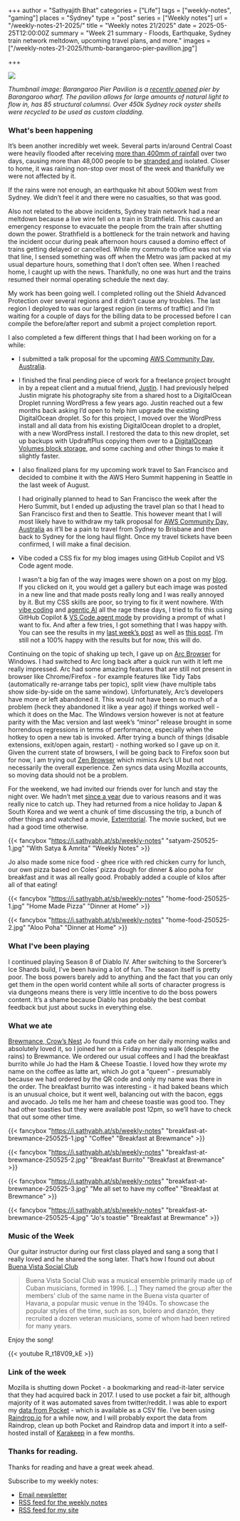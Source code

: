 +++
author = "Sathyajith Bhat"
categories = ["Life"]
tags = ["weekly-notes", "gaming"]
places = "Sydney"
type = "post"
series = ["Weekly notes"]
url = "/weekly-notes-21-2025/"
title = "Weekly notes 21/2025"
date = 2025-05-25T12:00:00Z
summary = "Week 21 summary - Floods, Earthquake, Sydney train network meltdown, upcoming travel plans, and more."
images = ["/weekly-notes-21-2025/thumb-barangaroo-pier-pavillion.jpg"]

+++

![](thumb-barangaroo-pier-pavillion.jpg)

_Thumbnail image: Barangaroo Pier Pavilion is a [recently opened](https://www.infrastructure.nsw.gov.au/news/barangaroos-newest-landmark-pier-pavilion/) pier by Barangaroo wharf. The pavilion allows for large amounts of natural light to flow in, has 85 structural columnsi. Over 450k Sydney rock oyster shells were recycled to be used as custom cladding._

### What's been happening

It’s been another incredibly wet week. Several parts in/around Central Coast were heavily flooded after receiving [more than 400mm of rainfall](https://en.wikipedia.org/wiki/2025_New_South_Wales_floods) over two days, causing more than 48,000 people to be [stranded and](https://www.smh.com.au/national/nsw/dozens-trapped-as-record-breaking-floods-leave-residents-stranded-20250521-p5m0wy.html) isolated. Closer to home, it was raining non-stop over most of the week and thankfully we were not affected by it.

If the rains were not enough, an earthquake hit about 500km west from Sydney. We didn’t feel it and there were no casualties, so that was good.

Also not related to the above incidents, Sydney train network had a near meltdown because a live wire fell on a train in Strathfield. This caused an emergency response to evacuate the people from the train after shutting down the power. Strathfield is a bottleneck for the train network and having the incident occur during peak afternoon hours caused a domino effect of trains getting delayed or cancelled. While my commute to office was not via that line, I sensed something was off when the Metro was jam packed at my usual departure hours, something that I don’t often see. When I reached home, I caught up with the news. Thankfully, no one was hurt and the trains resumed their normal operating schedule the next day.

My work has been going well. I completed rolling out the Shield Advanced Protection over several regions and it didn’t cause any troubles. The last region I deployed to was our largest region (in terms of traffic) and I’m waiting for a couple of days for the billing data to be processed before I can compile the before/after report and submit a project completion report.

I also completed a few different things that I had been working on for a while:

- I submitted a talk proposal for the upcoming [AWS Community Day, Australia](https://awscommunitydayaus.com/).
- I finished the final pending piece of work for a freelance project brought in by a repeat client and a mutual friend, [Justin](https://www.justinjaideep.in/). I had previously helped Justin migrate his photography site from a shared host to a DigitalOcean Droplet running WordPress a few years ago. Justin reached out a few months back asking I’d open to help him upgrade the existing DigitalOcean droplet. So for this project, I moved over the WordPress install and all data from his existing DigitalOcean droplet to a droplet, with a new WordPress install. I restored the data to this new droplet, set up backups with UpdraftPlus copying them over to a [DigitalOcean Volumes block storage](https://docs.digitalocean.com/products/volumes/), and some caching and other things to make it slightly faster.

- I also finalized plans for my upcoming work travel to San Francisco and decided to combine it with the AWS Hero Summit happening in Seattle in the last week of August.

  I had originally planned to head to San Francisco the week after the Hero Summit, but I ended up adjusting the travel plan so that I head to San Francisco first and then to Seattle. This however meant that I will most likely have to withdraw my talk proposal for [AWS Community Day, Australia](https://awscommunitydayaus.com/) as it’ll be a pain to travel from Sydney to Brisbane and then back to Sydney for the long haul flight. Once my travel tickets have been confirmed, I will make a final decision.

- Vibe coded a CSS fix for my blog images using GitHub Copilot and VS Code agent mode.

  I wasn't a big fan of the way images were shown on a post on my [blog](https://sathyabh.at). If you clicked on it, you would get a gallery but each image was posted in a new line and that made posts really long and I was really annoyed by it. But my CSS skills are poor, so trying to fix it went nowhere. With [vibe coding](https://threadreaderapp.com/thread/1886192184808149383.html) and [agentic AI](https://hbr.org/2024/12/what-is-agentic-ai-and-how-will-it-change-work) all the rage these days, I tried to fix this using GitHub Copilot & [VS Code agent mode](https://code.visualstudio.com/blogs/2025/04/07/agentMode) by providing a prompt of what I want to fix. And after a few tries, I got something that I was happy with. You can see the results in my [last week’s post](/weekly-notes-20-2025/) as well as [this post](/weekly-notes-20-2025/). I’m still not a 100% happy with the results but for now, this will do.

Continuing on the topic of shaking up tech, I gave up on [Arc Browser](https://arc.net/) for Windows. I had switched to Arc long back after a quick run with it left me really impressed. Arc had some amazing features that are still not present in browser like Chrome/Firefox - for example features like Tidy Tabs (automatically re-arrange tabs per topic), split view (have multiple tabs show side-by-side on the same window). Unfortunately, Arc’s developers have more or left abandoned it. This would not have been so much of a problem (heck they abandoned it like a year ago) if things worked well - which it does on the Mac. The Windows version however is not at feature parity with the Mac version and last week’s “minor” release brought in some horrendous regressions in terms of performance, especially when the hotkey to open a new tab is invoked. After trying a bunch of things (disable extensions, exit/open again, restart) - nothing worked so I gave up on it. Given the current state of browsers, I will be going back to Firefox soon but for now, I am trying out [Zen Browser](https://zen-browser.app/) which mimics Arc’s UI but not necessarily the overall experience. Zen syncs data using Mozilla accounts, so moving data should not be a problem.

For the weekend, we had invited our friends over for lunch and stay the night over. We hadn’t met [since a year](https://sathyabh.at/2023/05/22/weekly-notes-20-2023/) due to various reasons and it was really nice to catch up. They had returned from a nice holiday to Japan & South Korea and we went a chunk of time discussing the trip, a bunch of other things and watched a movie, [Exterritorial](https://www.imdb.com/title/tt30876483/). The movie sucked, but we had a good time otherwise.

{{< fancybox "https://i.sathyabh.at/sb/weekly-notes" "satyam-250525-1.jpg" "With Satya & Amrita" "Weekly Notes" >}}

Jo also made some nice food - ghee rice with red chicken curry for lunch, our own pizza based on Coles’ pizza dough for dinner & aloo poha for breakfast and it was all really good. Probably added a couple of kilos after all of that eating!

<div class="masonry-gallery">

  {{< fancybox "https://i.sathyabh.at/sb/weekly-notes" "home-food-250525-1.jpg" "Home Made Pizza" "Dinner at Home" >}} 

  {{< fancybox "https://i.sathyabh.at/sb/weekly-notes" "home-food-250525-2.jpg" "Aloo Poha" "Dinner at Home" >}} 

</div>

### What I've been playing

I continued playing Season 8 of Diablo IV. After switching to the Sorcerer’s Ice Shards build, I’ve been having a lot of fun. The season itself is pretty poor. The boss powers barely add to anything and the fact that you can only get them in the open world content while all sorts of character progress is via dungeons means there is very little incentive to do the boss powers content. It’s a shame because Diablo has probably the best combat feedback but just about sucks in everything else.

### What we ate

[Brewmance, Crow’s Nest](https://maps.app.goo.gl/1oDHPRbSFXVo1d3m9) Jo found this cafe on her daily morning walks and absolutely loved it, so I joined her on a Friday morning walk (despite the rains) to Brewmance. We ordered our usual coffees and I had the breakfast burrito while Jo had the Ham & Cheese Toastie. I loved how they wrote my name on the coffee as latte art, which Jo got a “queen” - presumably because we had ordered by the QR code and only my name was there in the order. The breakfast burrito was interesting - it had baked beans which is an unusual choice, but it went well, balancing out with the bacon, eggs and avocado. Jo tells me her ham and cheese toastie was good too. They had other toasties but they were available post 12pm, so we’ll have to check that out some other time.


  <div class="masonry-gallery">

  {{< fancybox "https://i.sathyabh.at/sb/weekly-notes" "breakfast-at-brewmance-250525-1.jpg" "Coffee" "Breakfast at Brewmance" >}}

  {{< fancybox "https://i.sathyabh.at/sb/weekly-notes" "breakfast-at-brewmance-250525-2.jpg" "Breakfast Burrito" "Breakfast at Brewmance" >}}

  {{< fancybox "https://i.sathyabh.at/sb/weekly-notes" "breakfast-at-brewmance-250525-3.jpg" "Me all set to have my coffee" "Breakfast at Brewmance" >}}

  {{< fancybox "https://i.sathyabh.at/sb/weekly-notes" "breakfast-at-brewmance-250525-4.jpg" "Jo's toastie" "Breakfast at Brewmance" >}}

  </div>

### Music of the Week

Our guitar instructor during our first class played and sang a song that I really loved and he shared the song later. That’s how I found out about [Buena Vista Social Club](https://en.wikipedia.org/wiki/Buena_Vista_Social_Club)

> Buena Vista Social Club was a musical ensemble primarily made up of Cuban musicians, formed in 1996. \[…\] They named the group after the members' club of the same name in the Buena vista quarter of Havana, a popular music venue in the 1940s. To showcase the popular styles of the time, such as son, bolero and danzón, they recruited a dozen veteran musicians, some of whom had been retired for many years.

Enjoy the song!

{{< youtube R_t18V09_kE >}}

### Link of the week

Mozilla is shutting down Pocket - a bookmarking and read-it-later service that they had acquired back in 2017. I used to use pocket a fair bit, although majority of it was automated saves from twitter/reddit. I was able to export my [data from Pocket](https://getpocket.com/export) - which is available as a CSV file. I’ve been using [Raindrop.io](https://raindrop.io/) for a while now, and I will probably export the data from Raindrop, clean up both Pocket and Raindrop data and import it into a self-hosted install of [Karakeep](https://karakeep.app/) in a few months.

### Thanks for reading.

Thanks for reading and have a great week ahead.

Subscribe to my weekly notes:

- [Email newsletter](https://sathyabhat.substack.com/)
- [RSS feed for the weekly notes](https://sathyabh.at/series/weekly-notes/index.xml)
- [RSS feed for my site](https://sathyabh.at/index.xml)
